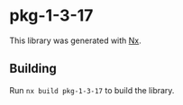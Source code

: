 # pkg-1-3-17

This library was generated with [Nx](https://nx.dev).

## Building

Run `nx build pkg-1-3-17` to build the library.
